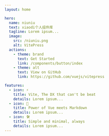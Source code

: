 ```yaml
---
layout: home

hero:
  name: niuniu
  text: xiaodi个人组件库
  tagline: Lorem ipsum...
  image:
    src: /niuniu.png
    alt: VitePress
  actions:
    - theme: brand
      text: Get Started
      link: /components/button/index
    - theme: alt
      text: View on GitHub
      link: https://github.com/vuejs/vitepress

features:
  - icon: ⚡️
    title: Vite, The DX that can't be beat
    details: Lorem ipsum...
  - icon: 🖖
    title: Power of Vue meets Markdown
    details: Lorem ipsum...
  - icon: 🛠️
    title: Simple and minimal, always
    details: Lorem ipsum...
---
```

